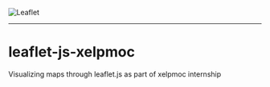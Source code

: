 ![Leaflet](https://leafletjs.com/docs/images/logo.png)
***

# leaflet-js-xelpmoc
Visualizing maps through leaflet.js as part of xelpmoc internship

